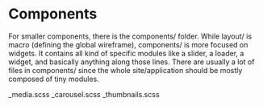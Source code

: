 # Components

For smaller components, there is the components/ folder. While layout/ is macro (defining the global wireframe), components/ is more focused on widgets. It contains all kind of specific modules like a slider, a loader, a widget, and basically anything along those lines. There are usually a lot of files in components/ since the whole site/application should be mostly composed of tiny modules.

_media.scss
_carousel.scss
_thumbnails.scss